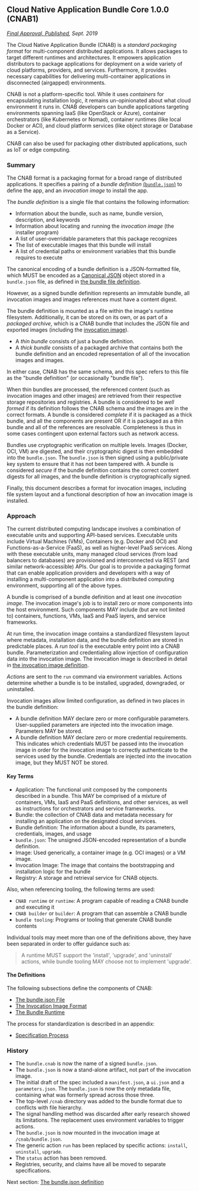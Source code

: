 ## Cloud Native Application Bundle Core 1.0.0 (CNAB1)
*[Final Approval, Published](901-process.md), Sept. 2019*


The Cloud Native Application Bundle (CNAB) is a _standard packaging format_ for multi-component distributed applications. It allows packages to target different runtimes and architectures. It empowers application distributors to package applications for deployment on a wide variety of cloud platforms, providers, and services. Furthermore, it provides necessary capabilities for delivering multi-container applications in disconnected (airgapped) environments.

CNAB is not a platform-specific tool. While it uses *containers* for encapsulating installation logic, it remains un-opinionated about what cloud environment it runs in. CNAB developers can bundle applications targeting environments spanning IaaS (like OpenStack or Azure), container orchestrators (like Kubernetes or Nomad), container runtimes (like local Docker or ACI), and cloud platform services (like object storage or Database as a Service).

CNAB can also be used for packaging other distributed applications, such as IoT or edge computing.

### Summary

The CNAB format is a packaging format for a broad range of distributed applications. It specifies a pairing of a _bundle definition_ [(`bundle.json`)](101-bundle-json.md) to define the app, and an _invocation image_ to install the app.

The _bundle definition_ is a single file that contains the following information:

- Information about the bundle, such as name, bundle version, description, and keywords
- Information about locating and running the _invocation image_ (the installer program)
- A list of user-overridable parameters that this package recognizes
- The list of executable images that this bundle will install
- A list of credential paths or environment variables that this bundle requires to execute

The canonical encoding of a bundle definition is a JSON-formatted file, which MUST be encoded as a [Canonical JSON](http://wiki.laptop.org/go/Canonical_JSON) object stored in a `bundle.json` file, as defined in [the bundle file definition](101-bundle-json.md).

However, as a signed bundle definition represents an immutable bundle, all invocation images and images references must have a content digest.

The bundle definition is mounted as a file within the image's runtime filesystem. Additionally, it can be stored on its own, or as part of a _packaged archive_, which is a CNAB bundle that includes the JSON file and exported images (including the [invocation image](102-invocation-image.md)).

- A _thin bundle_ consists of just a bundle definition.
- A _thick bundle_ consists of a packaged archive that contains both the bundle definition and an encoded representation of all of the invocation images and images.

In either case, CNAB has the same schema, and this spec refers to this file as the "bundle definition" (or occasionally "bundle file").

When thin bundles are processed, the referenced content (such as invocation images and other images) are retrieved from their respective storage repositories and registries. A bundle is considered to be _well formed_ if its definition follows the CNAB schema and the images are in the correct formats. A bundle is considered _complete_ if it is packaged as a thick bundle, and all the components are present OR if it is packaged as a thin bundle and all of the references are resolvable. Completeness is thus in some cases contingent upon external factors such as network access.

Bundles use cryptographic verification on multiple levels. Images (Docker, OCI, VM) are digested, and their cryptographic digest is then embedded into the `bundle.json`. The `bundle.json` is then signed using a public/private key system to ensure that it has not been tampered with. A bundle is considered _secure_ if the bundle definition contains the correct content digests for all images, and the bundle definition is cryptographically signed.

Finally, this document describes a format for invocation images, including file system layout and a functional description of how an invocation image is installed.

### Approach

The current distributed computing landscape involves a combination of executable units and supporting API-based services. Executable units include Virtual Machines (VMs), Containers (e.g. Docker and OCI) and Functions-as-a-Service (FaaS), as well as higher-level PaaS services. Along with these executable units, many managed cloud services (from load balancers to databases) are provisioned and interconnected via REST (and similar network-accessible) APIs. Our goal is to provide a packaging format that can enable application providers and developers with a way of installing a multi-component application into a distributed computing environment, supporting all of the above types.

A bundle is comprised of a bundle definition and at least one _invocation image_. The invocation image's job is to install zero or more components into the host environment. Such components MAY include (but are not limited to) containers, functions, VMs, IaaS and PaaS layers, and service frameworks.

At run time, the invocation image contains a standardized filesystem layout where metadata, installation data, and the bundle definition are stored in predictable places. A _run tool_ is the executable entry point into a CNAB bundle. Parameterization and credentialing allow injection of configuration data into the invocation image. The invocation image is described in detail in [the invocation image definition](102-invocation-image.md).

_Actions_ are sent to the `run` command via environment variables. Actions determine whether a bundle is to be installed, upgraded, downgraded, or uninstalled.

Invocation images allow limited configuration, as defined in two places in the bundle definition:

- A bundle definition MAY declare zero or more configurable parameters. User-supplied parameters are injected into the invocation image. Parameters MAY be stored.
- A bundle definition MAY declare zero or more credential requirements. This indicates which credentials MUST be passed into the invocation image in order for the invocation image to correctly authenticate to the services used by the bundle. Credentials are injected into the invocation image, but they MUST NOT be stored.

#### Key Terms

- Application: The functional unit composed by the components described in a bundle. This MAY be comprised of a mixture of containers, VMs, IaaS and PaaS definitions, and other services, as well as instructions for orchestrators and service frameworks.
- Bundle: the collection of CNAB data and metadata necessary for installing an application on the designated cloud services.
- Bundle definition: The information about a bundle, its parameters, credentials, images, and usage
- `bundle.json`: The unsigned JSON-encoded representation of a bundle definition.
- Image: Used generically, a container image (e.g. OCI images) or a VM image.
- Invocation Image: The image that contains the bootstrapping and installation logic for the bundle
- Registry: A storage and retrieval service for CNAB objects.

Also, when referencing tooling, the following terms are used:

- `CNAB runtime` or `runtime`: A program capable of reading a CNAB bundle and executing it
- `CNAB builder` or `builder`: A program that can assemble a CNAB bundle
- `bundle tooling`: Programs or tooling that generate CNAB bundle contents

Individual tools may meet more than one of the definitions above, they have been separated in order to offer guidance such as:

> A runtime MUST support the 'install', 'upgrade', and 'uninstall' actions, while bundle tooling MAY choose not to implement 'upgrade'.

#### The Definitions

The following subsections define the components of CNAB:

- [The bundle.json File](101-bundle-json.md)
- [The Invocation Image Format](102-invocation-image.md)
- [The Bundle Runtime](103-bundle-runtime.md)

The process for standardization is described in an appendix:

- [Specification Process](901-process.md)

### History

- The `bundle.cnab` is now the name of a signed `bundle.json`.
- The `bundle.json` is now a stand-alone artifact, not part of the invocation image.
- The initial draft of the spec included a `manifest.json`, a `ui.json` and a `parameters.json`. The `bundle.json` is now the only metadata file, containing what was formerly spread across those three.
- The top-level `/cnab` directory was added to the bundle format due to conflicts with file hierarchy.
- The signal handling method was discarded after early research showed its limitations. The replacement uses environment variables to trigger actions.
- The `bundle.json` is now mounted in the invocation image at `/cnab/bundle.json`.
- The generic action `run` has been replaced by specific actions: `install`, `uninstall`, `upgrade`.
- The `status` action has been removed.
- Registries, security, and claims have all be moved to separate specifications.

Next section: [The bundle.json definition](101-bundle-json.md)
